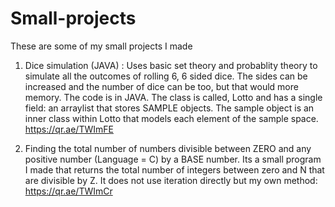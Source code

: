# Small-projects
These are some of my small projects I made

1. Dice simulation (JAVA) : Uses basic set theory and probablity theory to simulate all the outcomes of rolling 6, 6 sided dice.
The sides can be increased and the number of dice can be too, but that would more memory. The code is in JAVA. The class is called, Lotto and has a single field: an arraylist that stores SAMPLE objects. The sample object is an inner class within Lotto that models each element of the sample space. 
https://qr.ae/TWImFE


2. Finding the total number of numbers divisible between ZERO and any positive number (Language = C) by a BASE number. Its a small program I made that returns the total number of integers between zero and N that are divisible by Z. It does not use iteration directly but my own method: 
https://qr.ae/TWImCr
